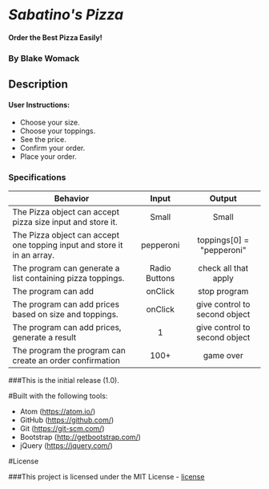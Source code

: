 # _Sabatino's Pizza_

#### Order the Best Pizza Easily!

### By Blake Womack

## Description

#### User Instructions:

* Choose your size.
* Choose your toppings.
* See the price.
* Confirm your order.
* Place your order.

### Specifications

| Behavior |   Input   |   Output   |
|----------|:---------:|:----------:|
| The Pizza object can accept pizza size input and store it.| Small | Small |
| The Pizza object can accept one topping input and store it in an array.| pepperoni | toppings[0] = "pepperoni" |
| The program can generate a list containing pizza toppings. | Radio Buttons | check all that apply |
| The program can add | onClick | stop program |
| The program can add prices based on size and toppings. | onClick | give control to second object |
| The program can add prices, generate a result | 1 | give control to second object |
| The program the program can create an order confirmation | 100+ | game over |

###This is the initial release (1.0).

#Built with the following tools:

* Atom (https://atom.io/)
* GitHub (https://github.com/)
* Git (https://git-scm.com/)
* Bootstrap (http://getbootstrap.com/)
* jQuery (https://jquery.com/)

#License

###This project is licensed under the MIT License - [license]



[license]: https://opensource.org/licenses/MIT
